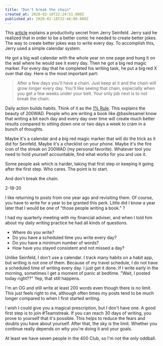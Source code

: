 ```yaml
---
title: "Don't break the chain"
created_at: 2020-02-18T22:24:51.000Z
published_at: 2020-02-18T22:48:00.000Z
---
```

This [article](https://lifehacker.com/jerry-seinfelds-productivity-secret-281626) explains a productivity secret from Jerry Seinfeld. Jerry said he realized that in order to be a better comic he needed to create better jokes. The way to create better jokes was to write every day. To accomplish this, Jerry used a simple calendar system.

He got a big wall calendar with the whole year on one page and hung it on the wall where he would see it every day. Then he got a big red magic marker. For every day that he completed his writing task, he put a big red X over that day. Here is the most important part:

> After a few days you'll have a chain. Just keep at it and the chain will grow longer every day. You'll like seeing that chain, especially when you get a few weeks under your belt. Your only job next is to not break the chain.

Daily action builds habits. Think of it as the [1% Rule](https://200wordsaday.com/words/the-1-rule-for-creating-all-habits-91495c672c4f4bfc4). This explains the beauty of 200WAD. People who are writing a book like @basilesamel know that writing a bit each day and every day over time will create much better results compared to sitting down one or two days a week to cram in a bunch of thoughts.

Maybe it's a calendar and a big red magic marker that will do the trick as it did for Seinfeld. Maybe it's a checklist on your phone. Maybe it's the fire icon of the streak on 200WAD (my personal favorite). Whatever tool you need to hold yourself accountable, find what works for you and use it.

Some people ask which is harder, taking that first step or keeping it going after the first step. Who cares. The point is to start. 

And don't break the chain.

2-18-20

I like returning to posts from one year ago and revisiting them. Of course, you have to write for a year to be granted this perk. Little did I know a year later that I would be one of "those people writing a book." ?

I had my quarterly meeting with my financial adviser, and when I told him about my daily writing practice he had all kinds of questions.

*   Where do you write?
*   Do you have a scheduled time you write every day?
*   Do you have a minimum number of words?
*   How have you stayed consistent and not missed a day?

Unlike Seinfeld, I don't use a calendar. I track many habits on a habit app, but writing is not one of them. Because of my travel schedule, I do not have a scheduled time of writing every day. I just get it done. If I write early in the morning, sometimes I get a moment of panic at bedtime. "Wait, I posted today right??" Yep, that still happens.

I'm an OG and still write at least 200 words even though there is no limit. This just feels right to me, although often times my posts tend to be much longer compared to when I first started writing.

I wish I could give you a magical prescription, but I don't have one. A good first step is to join #Teamstreak. If you can reach 30 days of writing, you prove to yourself that it's possible. This helps to reduce the fears and doubts you have about yourself. After that, the sky is the limit. Whether you continue really depends on why you're doing it and your goals.  

At least we have seven people in the 400 Club, so I'm not the only oddball.
